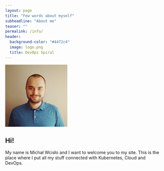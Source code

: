 ```yaml
---
layout: page
title: "Few words about myself"
subheadline: "About me"
teaser: ""
permalink: /info/
header:
  background-color: "#4472c4"
  image: logo.png
  title: DevOps Spiral
---
```

![Me](/images/me.jpg)

## Hi!

My name is Michał Wcisło and I want to welcome you to my site. This is the place where I put all my stuff connected with Kubernetes, Cloud and DevOps.
